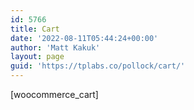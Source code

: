 ```yaml
---
id: 5766
title: Cart
date: '2022-08-11T05:44:24+00:00'
author: 'Matt Kakuk'
layout: page
guid: 'https://tplabs.co/pollock/cart/'
---
```


\[woocommerce\_cart\]